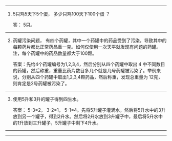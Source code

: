 ----

1.  5只鸡5天下5个蛋， 多少只鸡100天下100个蛋 ？

    答： 5只。

---

2. 药罐污染问题， 有四个药罐，其中一个药罐中的药品受到了污染，导致其中的每颗药片都比正常药品重一克。如何仅使用一次天平就发现有问题的药罐。注，每个药罐中的药品数量都大于100颗。

   

   答案：先给4个药罐编号为1,2,3,4，然后分别从四个药罐中取出 4 中不同数目的药罐，然后称重，重量比药片数目多几个就是几号药罐被污染了。举例来说，分别从四个药罐中取出1,2,3,4颗药品，然后称重，发现总重量为 12克，则肯定是2号药罐被污染了。

---

3. 使用5升和3升的罐子得到四生水。

   

   答案： 5-3=2， 3-2=1， 5-1=4。先将5升罐子灌满水，然后将5升水中的3升放到另一个罐子，得到2升水。然后将2升水放到3升罐子中，最后将5升水中的1升放到三升罐子，5升罐子中剩下4升水。

----







---









